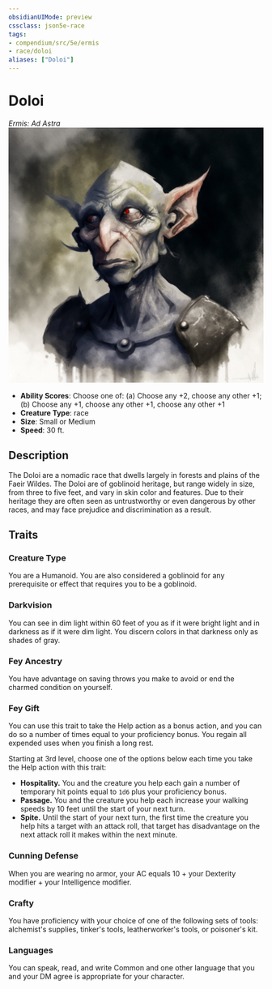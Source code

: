 ```yaml
---
obsidianUIMode: preview
cssclass: json5e-race
tags:
- compendium/src/5e/ermis
- race/doloi
aliases: ["Doloi"]
---
```


# Doloi
*Ermis: Ad Astra*
![](../../../assets/img/doloi.png)  

- **Ability Scores**: Choose one of: (a) Choose any +2, choose any other +1; (b) Choose any +1, choose any other +1, choose any other +1
- **Creature Type**: race
- **Size**: Small or Medium
- **Speed**: 30 ft.


## Description

The Doloi are a nomadic race that dwells largely in forests and plains of the Faeir Wildes. The Doloi are of goblinoid heritage, but range widely in size, from three to five feet, and vary in skin color and features. Due to their heritage they are often seen as untrustworthy or even dangerous by other races, and may face prejudice and discrimination as a result.


## Traits

### Creature Type

You are a Humanoid. You are also considered a goblinoid for any prerequisite or effect that requires you to be a goblinoid.

### Darkvision

You can see in dim light within 60 feet of you as if it were bright light and in darkness as if it were dim light. You discern colors in that darkness only as shades of gray.

### Fey Ancestry

You have advantage on saving throws you make to avoid or end the charmed condition on yourself.

### Fey Gift

You can use this trait to take the Help action as a bonus action, and you can do so a number of times equal to your proficiency bonus. You regain all expended uses when you finish a long rest.

Starting at 3rd level, choose one of the options below each time you take the Help action with this trait:

- **Hospitality.** You and the creature you help each gain a number of temporary hit points equal to `1d6` plus your proficiency bonus.  
- **Passage.** You and the creature you help each increase your walking speeds by 10 feet until the start of your next turn.  
- **Spite.** Until the start of your next turn, the first time the creature you help hits a target with an attack roll, that target has disadvantage on the next attack roll it makes within the next minute.  

### Cunning Defense

When you are wearing no armor, your AC equals 10 + your Dexterity modifier + your Intelligence modifier.

### Crafty

 You have proficiency with your choice of one of the following sets of tools: alchemist's supplies, tinker's tools, leatherworker's tools, or poisoner's kit.

### Languages

You can speak, read, and write Common and one other language that you and your DM agree is appropriate for your character.
